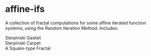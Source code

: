 # affine-ifs
A collection of fractal computations for some affine iterated function systems, using the Random Iteration Method. Includes: <br>

Sierpinski Gasket <br>
Sierpinski Carpet <br>
A Square-type Fractal 
